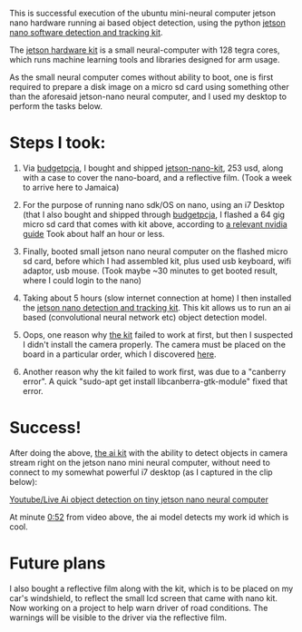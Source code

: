 This is successful execution of the ubuntu mini-neural computer jetson nano hardware running ai based object detection, using 
the python [jetson nano software detection and tracking kit](https://github.com/SteveMacenski/jetson_nano_detection_and_tracking).

The [jetson hardware kit](https://www.amazon.com/Jetson-Nano-Developer-Kit-Package/dp/B07RQRMXQ6) is a small neural-computer with 128 tegra cores, which runs machine learning tools and libraries designed for arm usage. 

As the small neural computer comes without ability to boot, one is first required to prepare a disk image on a micro sd card using something other than the aforesaid jetson-nano neural computer, and I used my desktop to perform the tasks below.



Steps I took:
===
1. Via [budgetpcja](https://www.facebook.com/budgetpcja/), I bought and shipped [jetson-nano-kit](https://www.amazon.com/Jetson-Nano-Developer-Kit-Package/dp/B07RQRMXQ6), 253 usd, along with a case to cover the nano-board, and a reflective film. (Took a week to arrive here to Jamaica)

2. For the purpose of running nano sdk/OS on nano, using an i7 Desktop (that I also bought and shipped through [budgetpcja](https://www.facebook.com/budgetpcja/), I flashed a 64 gig micro sd card that comes with kit above, according to [a relevant nvidia guide](https://developer.nvidia.com/embedded/learn/get-started-jetson-nano-devkit) Took about half an hour or less.

3. Finally, booted small jetson nano neural computer on the flashed micro sd card, before which I had assembled kit, plus used usb keyboard, wifi adaptor, usb mouse. (Took maybe ~30 minutes to get booted result, where I could login to the nano)

4. Taking about 5 hours (slow internet connection at home) I then installed the [jetson nano detection and tracking kit](https://github.com/SteveMacenski/jetson_nano_detection_and_tracking). This kit allows us to run an ai based (convolutional neural network etc) object detection model. 

5. Oops, one reason why [the kit](https://github.com/SteveMacenski/jetson_nano_detection_and_tracking) failed to work at first, but then I suspected I didn't install the camera properly. The camera must be placed on the board in a particular order, which I discovered [here](https://medium.com/@dmccreary/getting-your-camera-working-on-the-nvida-nano-336b9ecfed3a).

6. Another reason why the kit failed to work first, was due to a "canberry error". A quick "sudo-apt get install libcanberra-gtk-module" fixed that error.

Success! 
===
After doing the above, [the ai kit](https://github.com/SteveMacenski/jetson_nano_detection_and_tracking) with the ability to detect objects in camera stream right on the jetson nano mini neural computer, without need to connect to my somewhat powerful i7 desktop (as I captured in the clip below): 

[Youtube/Live Ai object detection on tiny jetson nano neural computer](https://www.youtube.com/watch?v=Vp93UgLiq-w&feature=youtu.be)

At minute [0:52](https://youtu.be/Vp93UgLiq-w?t=61) from video above, the ai model detects my work id which is cool.



Future plans
===
I also bought a reflective film along with the kit, which is to be placed on my car's windshield, to reflect the small lcd screen that came with nano kit. Now working on a project to help warn driver of road conditions. The warnings will be visible to the driver via the reflective film.
